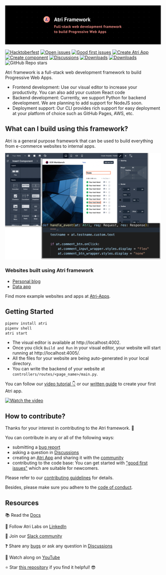![banner](readme-assets/github_new.png)

[![Hacktoberfest](https://img.shields.io/github/hacktoberfest/2022/Atri-Labs/atrilabs-engine)](https://github.com/Atri-Labs/atrilabs-engine/issues?q=is%3Aopen+is%3Aissue+label%3Ahacktoberfest) [![Open issues](https://img.shields.io/github/issues/Atri-Labs/atrilabs-engine?color=FEF08A)](https://github.com/Atri-Labs/atrilabs-engine/issues) [![Good first issues](https://img.shields.io/github/issues/Atri-Labs/atrilabs-engine/good%20first%20issue?color=FEF08A)](https://github.com/Atri-Labs/atrilabs-engine/issues?q=is%3Aissue+is%3Aopen+label%3A%22good+first+issue%22) [![Create Atri App](https://img.shields.io/github/issues/Atri-Labs/atrilabs-engine/atri-app?color=FEF08A&label=create-atri-app%20issues)](https://github.com/Atri-Labs/atrilabs-engine/issues?q=is%3Aopen+is%3Aissue+label%3Aatri-app) [![Create component](https://img.shields.io/github/issues/Atri-Labs/atrilabs-engine/create-component?color=FEF08A)](https://github.com/Atri-Labs/atrilabs-engine/issues?q=is%3Aissue+is%3Aopen+label%3Acreate-component) [![Discussions](https://img.shields.io/github/discussions/Atri-Labs/atrilabs-engine?color=FFE4E6)](https://github.com/Atri-Labs/atrilabs-engine/discussions) [![Downloads](https://pepy.tech/badge/atri)](https://pepy.tech/project/atri) [![Downloads](https://pepy.tech/badge/atri/month)](https://pepy.tech/project/atri) ![GitHub Repo stars](https://img.shields.io/github/stars/Atri-Labs/atrilabs-engine?style=social)

Atri framework is a full-stack web development framework to build Progressive Web Apps.

- Frontend development: Use our visual editor to increase your productivity. You can also add your custom React code
- Backend development: Currently, we support Python for backend development. We are planning to add support for NodeJS soon. 
- Deployment support: Our CLI provides rich support for easy deployment at your platform of choice such as GitHub Pages, AWS, etc. 

## What can I build using this framework?

Atri is a general purpose framework that can be used to build everything from e-commerce websites to internal apps. 


![teaser-image](readme-assets/teaser-image.png)


### Websites built using Atri framework

- [Personal blog](https://atri-apps.github.io/personal_blog/)
- [Data app](https://atri-apps.github.io/review_tabular_data/)

Find more example websites and apps at [Atri-Apps](https://github.com/orgs/Atri-Apps/repositories). 

## Getting Started

```shell
pipenv install atri
pipenv shell
atri start
```

- The visual editor is available at http://localhost:4002. 
- Once you click `Build and Run` in your visual editor, your website will start running at http://localhost:4005/. 
- All the files for your website are being auto-generated in your local directory.
- You can write the backend of your website at `controllers/routes/<page_name>/main.py`.

You can follow our [video tutorial 👇](https://www.youtube.com/watch?v=cNCUVF9o8oY) or our [written guide](https://docs.atrilabs.com/getting-started/create-app) to create your first Atri app. 

[![Watch the video](https://img.youtube.com/vi/cNCUVF9o8oY/0.jpg)](https://youtu.be/cNCUVF9o8oY)

## How to contribute?

Thanks for your interest in contributing to the Atri framework. 🎉 

You can contribute in any or all of the following ways: 

- submitting a [bug report](https://github.com/Atri-Labs/atrilabs-engine/issues)
- asking a question in [Discussions](https://github.com/Atri-Labs/atrilabs-engine/discussions)
- creating an [Atri App](https://github.com/orgs/Atri-Apps/repositories) and sharing it with the [community](https://github.com/Atri-Labs/atrilabs-engine/discussions/categories/show-and-tell)
- contributing to the code base: You can get started with ["good first issues"](https://github.com/Atri-Labs/atrilabs-engine/issues?q=is%3Aissue+is%3Aopen+label%3A%22good+first+issue%22) which are suitable for newcomers. 

Please refer to our [contributing guidelines](CONTRIBUTING.md) for details. 

Besides, please make sure you adhere to the [code of conduct](CODE_OF_CONDUCT.md). 

## Resources
📚 Read the [Docs](https://docs.atrilabs.com/)

🧭 Follow Atri Labs on [LinkedIn](https://www.linkedin.com/company/atri-labs)

💬 Join our [Slack community](https://join.slack.com/t/atricommunity/shared_invite/zt-1e756m1at-bZBxngvw7KWWO0riI4pc0w)

❓ Share any [bugs](https://github.com/Atri-Labs/atrilabs-engine/issues) or ask any question in [Discussions](https://github.com/Atri-Labs/atrilabs-engine/discussions)

🎥 Watch along on [YouTube](https://www.youtube.com/channel/UC1uR2Q5x_8olWS_Y4PdK1Bw)

⭐️ Star [this repository](https://github.com/Atri-Labs/atrilabs-engine) if you find it helpful! 😎
